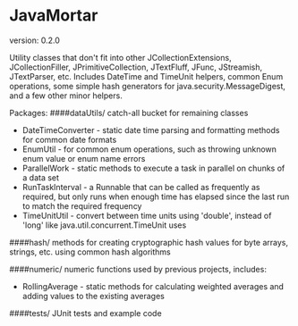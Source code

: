 JavaMortar
==========
version: 0.2.0

Utility classes that don't fit into other JCollectionExtensions, JCollectionFiller, JPrimitiveCollection, JTextFluff, JFunc, JStreamish, JTextParser, etc. 
Includes DateTime and TimeUnit helpers, common Enum operations, some simple hash generators for java.security.MessageDigest, and a few other minor helpers.

Packages:
####dataUtils/
catch-all bucket for remaining classes
  * DateTimeConverter - static date time parsing and formatting methods for common date formats
  * EnumUtil - for common enum operations, such as throwing unknown enum value or enum name errors
  * ParallelWork - static methods to execute a task in parallel on chunks of a data set
  * RunTaskInterval - a Runnable that can be called as frequently as required, but only runs when enough time has elapsed since the last run to match the required frequency
  * TimeUnitUtil - convert between time units using 'double', instead of 'long' like java.util.concurrent.TimeUnit uses

####hash/
methods for creating cryptographic hash values for byte arrays, strings, etc. using common hash algorithms

####numeric/
numeric functions used by previous projects, includes:
 * RollingAverage - static methods for calculating weighted averages and adding values to the existing averages

####tests/
JUnit tests and example code
